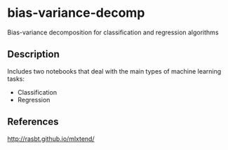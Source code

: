 # bias-variance-decomp
Bias-variance decomposition for classification and regression algorithms

## Description
Includes two notebooks that deal with the main types of machine learning tasks:
- Classification
- Regression

## References
http://rasbt.github.io/mlxtend/
